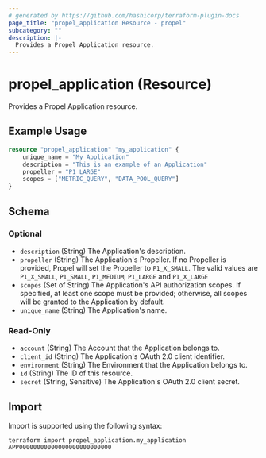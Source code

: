 ```yaml
---
# generated by https://github.com/hashicorp/terraform-plugin-docs
page_title: "propel_application Resource - propel"
subcategory: ""
description: |-
  Provides a Propel Application resource.
---
```


# propel_application (Resource)

Provides a Propel Application resource.

## Example Usage

```terraform
resource "propel_application" "my_application" {
    unique_name = "My Application"
    description = "This is an example of an Application"
    propeller = "P1_LARGE"
    scopes = ["METRIC_QUERY", "DATA_POOL_QUERY"]
}
```

<!-- schema generated by tfplugindocs -->
## Schema

### Optional

- `description` (String) The Application's description.
- `propeller` (String) The Application's Propeller. If no Propeller is provided, Propel will set the Propeller to `P1_X_SMALL`. The valid values are `P1_X_SMALL`, `P1_SMALL`, `P1_MEDIUM`, `P1_LARGE` and `P1_X_LARGE`
- `scopes` (Set of String) The Application's API authorization scopes. If specified, at least one scope must be provided; otherwise, all scopes will be granted to the Application by default.
- `unique_name` (String) The Application's name.

### Read-Only

- `account` (String) The Account that the Application belongs to.
- `client_id` (String) The Application's OAuth 2.0 client identifier.
- `environment` (String) The Environment that the Application belongs to.
- `id` (String) The ID of this resource.
- `secret` (String, Sensitive) The Application's OAuth 2.0 client secret.

## Import

Import is supported using the following syntax:

```shell
terraform import propel_application.my_application APP00000000000000000000000000
```

